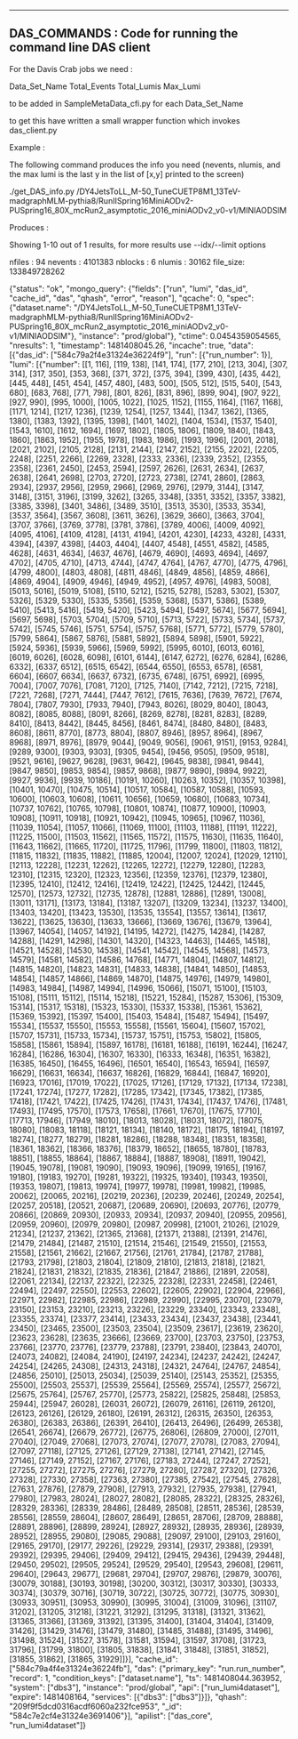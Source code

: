 ------------------
DAS_COMMANDS : Code for running the command line DAS client 
------------------

For the Davis Crab jobs we need :

  Data_Set_Name
  Total_Events
  Total_Lumis
  Max_Lumi

to be added in SampleMetaData_cfi.py for each Data_Set_Name


to get this have written a small wrapper function which invokes das_client.py

Example : 

The following command produces the info you need
(nevents, nlumis, and the max lumi is the last y in the list of [x,y] printed to the screen)



./get_DAS_info.py /DY4JetsToLL_M-50_TuneCUETP8M1_13TeV-madgraphMLM-pythia8/RunIISpring16MiniAODv2-PUSpring16_80X_mcRun2_asymptotic_2016_miniAODv2_v0-v1/MINIAODSIM

Produces :

Showing 1-10 out of 1 results, for more results use --idx/--limit options

nfiles   : 94
nevents  : 4101383
nblocks  : 6
nlumis   : 30162
file_size: 133849728262


{"status": "ok", "mongo_query": {"fields": ["run", "lumi", "das_id", "cache_id", "das", "qhash", "error", "reason"], "qcache": 0, "spec": {"dataset.name": "/DY4JetsToLL_M-50_TuneCUETP8M1_13TeV-madgraphMLM-pythia8/RunIISpring16MiniAODv2-PUSpring16_80X_mcRun2_asymptotic_2016_miniAODv2_v0-v1/MINIAODSIM"}, "instance": "prod/global"}, "ctime": 0.0454359054565, "nresults": 1, "timestamp": 1481408045.26, "incache": true, "data": [{"das_id": ["584c79a2f4e31324e36224f9"], "run": [{"run_number": 1}], "lumi": [{"number": [[1, 116], [119, 138], [141, 174], [177, 210], [213, 304], [307, 314], [317, 350], [353, 368], [371, 372], [375, 394], [399, 430], [435, 442], [445, 448], [451, 454], [457, 480], [483, 500], [505, 512], [515, 540], [543, 680], [683, 768], [771, 798], [801, 826], [831, 896], [899, 904], [907, 922], [927, 990], [995, 1000], [1005, 1022], [1025, 1152], [1155, 1164], [1167, 1168], [1171, 1214], [1217, 1236], [1239, 1254], [1257, 1344], [1347, 1362], [1365, 1380], [1383, 1392], [1395, 1398], [1401, 1402], [1404, 1534], [1537, 1540], [1543, 1610], [1612, 1694], [1697, 1802], [1805, 1806], [1809, 1840], [1843, 1860], [1863, 1952], [1955, 1978], [1983, 1986], [1993, 1996], [2001, 2018], [2021, 2102], [2105, 2128], [2131, 2144], [2147, 2152], [2155, 2202], [2205, 2248], [2251, 2266], [2269, 2328], [2333, 2336], [2339, 2352], [2355, 2358], [2361, 2450], [2453, 2594], [2597, 2626], [2631, 2634], [2637, 2638], [2641, 2698], [2703, 2720], [2723, 2738], [2741, 2860], [2863, 2934], [2937, 2956], [2959, 2966], [2969, 2976], [2979, 3144], [3147, 3148], [3151, 3196], [3199, 3262], [3265, 3348], [3351, 3352], [3357, 3382], [3385, 3398], [3401, 3486], [3489, 3510], [3513, 3530], [3533, 3534], [3537, 3564], [3567, 3608], [3611, 3626], [3629, 3660], [3663, 3704], [3707, 3766], [3769, 3778], [3781, 3786], [3789, 4006], [4009, 4092], [4095, 4106], [4109, 4128], [4131, 4194], [4201, 4230], [4233, 4328], [4331, 4394], [4397, 4398], [4403, 4404], [4407, 4548], [4551, 4582], [4585, 4628], [4631, 4634], [4637, 4676], [4679, 4690], [4693, 4694], [4697, 4702], [4705, 4710], [4713, 4744], [4747, 4764], [4767, 4770], [4775, 4796], [4799, 4800], [4803, 4808], [4811, 4846], [4849, 4856], [4859, 4866], [4869, 4904], [4909, 4946], [4949, 4952], [4957, 4976], [4983, 5008], [5013, 5016], [5019, 5108], [5110, 5212], [5215, 5278], [5283, 5302], [5307, 5326], [5329, 5330], [5335, 5356], [5359, 5368], [5371, 5386], [5389, 5410], [5413, 5416], [5419, 5420], [5423, 5494], [5497, 5674], [5677, 5694], [5697, 5698], [5703, 5704], [5709, 5710], [5713, 5722], [5733, 5734], [5737, 5742], [5745, 5746], [5751, 5754], [5757, 5768], [5771, 5772], [5779, 5780], [5799, 5864], [5867, 5876], [5881, 5892], [5894, 5898], [5901, 5922], [5924, 5936], [5939, 5966], [5969, 5992], [5995, 6010], [6013, 6016], [6019, 6026], [6028, 6098], [6101, 6144], [6147, 6272], [6276, 6284], [6286, 6332], [6337, 6512], [6515, 6542], [6544, 6550], [6553, 6578], [6581, 6604], [6607, 6634], [6637, 6732], [6735, 6748], [6751, 6992], [6995, 7004], [7007, 7076], [7081, 7120], [7125, 7140], [7142, 7212], [7215, 7218], [7221, 7268], [7271, 7444], [7447, 7612], [7615, 7636], [7639, 7672], [7674, 7804], [7807, 7930], [7933, 7940], [7943, 8026], [8029, 8040], [8043, 8082], [8085, 8088], [8091, 8266], [8269, 8278], [8281, 8283], [8289, 8410], [8413, 8442], [8445, 8456], [8461, 8474], [8480, 8480], [8483, 8608], [8611, 8770], [8773, 8804], [8807, 8946], [8957, 8964], [8967, 8968], [8971, 8976], [8979, 9044], [9049, 9056], [9061, 9151], [9153, 9284], [9289, 9300], [9303, 9303], [9305, 9454], [9456, 9505], [9509, 9518], [9521, 9616], [9627, 9628], [9631, 9642], [9645, 9838], [9841, 9844], [9847, 9850], [9853, 9854], [9857, 9868], [9877, 9890], [9894, 9922], [9927, 9936], [9939, 10186], [10191, 10260], [10263, 10352], [10357, 10398], [10401, 10470], [10475, 10514], [10517, 10584], [10587, 10588], [10593, 10600], [10603, 10608], [10611, 10656], [10659, 10680], [10683, 10734], [10737, 10762], [10765, 10798], [10801, 10874], [10877, 10900], [10903, 10908], [10911, 10918], [10921, 10942], [10945, 10965], [10967, 11036], [11039, 11054], [11057, 11066], [11069, 11100], [11103, 11188], [11191, 11222], [11225, 11500], [11503, 11562], [11565, 11572], [11575, 11630], [11635, 11640], [11643, 11662], [11665, 11720], [11725, 11796], [11799, 11800], [11803, 11812], [11815, 11832], [11835, 11882], [11885, 12004], [12007, 12024], [12029, 12110], [12113, 12228], [12231, 12262], [12265, 12272], [12279, 12280], [12283, 12310], [12315, 12320], [12323, 12356], [12359, 12376], [12379, 12380], [12395, 12410], [12412, 12416], [12419, 12422], [12425, 12442], [12445, 12570], [12573, 12732], [12735, 12878], [12881, 12886], [12891, 13008], [13011, 13171], [13173, 13184], [13187, 13207], [13209, 13234], [13237, 13400], [13403, 13420], [13423, 13530], [13535, 13554], [13557, 13614], [13617, 13622], [13625, 13630], [13633, 13666], [13669, 13676], [13679, 13964], [13967, 14054], [14057, 14192], [14195, 14272], [14275, 14284], [14287, 14288], [14291, 14298], [14301, 14320], [14323, 14463], [14465, 14518], [14521, 14528], [14530, 14538], [14541, 14542], [14545, 14568], [14573, 14579], [14581, 14582], [14586, 14768], [14771, 14804], [14807, 14812], [14815, 14820], [14823, 14831], [14833, 14838], [14841, 14850], [14853, 14854], [14857, 14866], [14869, 14870], [14875, 14976], [14979, 14980], [14983, 14984], [14987, 14994], [14996, 15066], [15071, 15100], [15103, 15108], [15111, 15112], [15114, 15218], [15221, 15284], [15287, 15306], [15309, 15314], [15317, 15318], [15323, 15330], [15337, 15338], [15361, 15362], [15369, 15392], [15397, 15400], [15403, 15484], [15487, 15494], [15497, 15534], [15537, 15550], [15553, 15558], [15561, 15604], [15607, 15702], [15707, 15731], [15733, 15734], [15737, 15751], [15753, 15802], [15805, 15858], [15861, 15894], [15897, 16178], [16181, 16188], [16191, 16244], [16247, 16284], [16286, 16304], [16307, 16330], [16333, 16348], [16351, 16382], [16385, 16450], [16455, 16496], [16501, 16540], [16543, 16594], [16597, 16629], [16631, 16634], [16637, 16826], [16829, 16844], [16847, 16920], [16923, 17016], [17019, 17022], [17025, 17126], [17129, 17132], [17134, 17238], [17241, 17274], [17277, 17282], [17285, 17342], [17345, 17382], [17385, 17418], [17421, 17422], [17425, 17426], [17431, 17434], [17437, 17476], [17481, 17493], [17495, 17570], [17573, 17658], [17661, 17670], [17675, 17710], [17713, 17946], [17949, 18010], [18013, 18028], [18031, 18072], [18075, 18080], [18083, 18118], [18121, 18134], [18140, 18172], [18175, 18194], [18197, 18274], [18277, 18279], [18281, 18286], [18288, 18348], [18351, 18358], [18361, 18362], [18366, 18376], [18379, 18652], [18655, 18780], [18783, 18851], [18855, 18864], [18867, 18884], [18887, 18908], [18911, 19042], [19045, 19078], [19081, 19090], [19093, 19096], [19099, 19165], [19167, 19180], [19183, 19270], [19281, 19322], [19325, 19340], [19343, 19350], [19353, 19807], [19813, 19974], [19977, 19978], [19981, 19982], [19985, 20062], [20065, 20216], [20219, 20236], [20239, 20246], [20249, 20254], [20257, 20518], [20521, 20687], [20689, 20690], [20693, 20776], [20779, 20866], [20869, 20930], [20933, 20934], [20937, 20940], [20955, 20956], [20959, 20960], [20979, 20980], [20987, 20998], [21001, 21026], [21029, 21234], [21237, 21362], [21365, 21368], [21371, 21388], [21391, 21476], [21479, 21484], [21487, 21510], [21514, 21546], [21549, 21550], [21553, 21558], [21561, 21662], [21667, 21756], [21761, 21784], [21787, 21788], [21793, 21798], [21803, 21804], [21809, 21810], [21813, 21818], [21821, 21824], [21831, 21832], [21835, 21836], [21847, 21886], [21891, 22058], [22061, 22134], [22137, 22322], [22325, 22328], [22331, 22458], [22461, 22494], [22497, 22550], [22553, 22602], [22605, 22902], [22904, 22966], [22971, 22982], [22985, 22986], [22989, 22990], [22995, 23070], [23079, 23150], [23153, 23210], [23213, 23226], [23229, 23340], [23343, 23348], [23355, 23374], [23377, 23414], [23433, 23434], [23437, 23438], [23441, 23450], [23465, 23500], [23503, 23504], [23509, 23617], [23619, 23620], [23623, 23628], [23635, 23666], [23669, 23700], [23703, 23750], [23753, 23766], [23770, 23776], [23779, 23788], [23791, 23840], [23843, 24070], [24073, 24082], [24084, 24190], [24197, 24234], [24237, 24242], [24247, 24254], [24265, 24308], [24313, 24318], [24321, 24764], [24767, 24854], [24856, 25010], [25013, 25034], [25039, 25140], [25143, 25352], [25355, 25500], [25503, 25537], [25539, 25564], [25569, 25574], [25577, 25672], [25675, 25764], [25767, 25770], [25773, 25822], [25825, 25848], [25853, 25944], [25947, 26028], [26031, 26072], [26079, 26116], [26119, 26120], [26123, 26126], [26129, 26180], [26191, 26312], [26315, 26350], [26353, 26380], [26383, 26386], [26391, 26410], [26413, 26496], [26499, 26538], [26541, 26674], [26679, 26772], [26775, 26806], [26809, 27000], [27011, 27040], [27049, 27068], [27073, 27074], [27077, 27078], [27083, 27094], [27097, 27118], [27125, 27126], [27129, 27138], [27141, 27142], [27145, 27146], [27149, 27152], [27167, 27176], [27183, 27244], [27247, 27252], [27255, 27272], [27275, 27276], [27279, 27280], [27287, 27320], [27326, 27328], [27330, 27358], [27363, 27380], [27385, 27542], [27545, 27628], [27631, 27876], [27879, 27908], [27913, 27932], [27935, 27938], [27941, 27980], [27983, 28024], [28027, 28082], [28085, 28322], [28325, 28326], [28329, 28336], [28339, 28486], [28489, 28508], [28511, 28536], [28539, 28556], [28559, 28604], [28607, 28649], [28651, 28706], [28709, 28888], [28891, 28896], [28899, 28924], [28927, 28932], [28935, 28936], [28939, 28952], [28955, 29080], [29085, 29088], [29097, 29100], [29103, 29160], [29165, 29170], [29177, 29226], [29229, 29314], [29317, 29388], [29391, 29392], [29395, 29406], [29409, 29412], [29415, 29436], [29439, 29448], [29450, 29502], [29505, 29524], [29529, 29540], [29543, 29608], [29611, 29640], [29643, 29677], [29681, 29704], [29707, 29876], [29879, 30076], [30079, 30188], [30193, 30198], [30200, 30312], [30317, 30330], [30333, 30374], [30379, 30716], [30719, 30722], [30725, 30772], [30775, 30930], [30933, 30951], [30953, 30990], [30995, 31004], [31009, 31096], [31107, 31202], [31205, 31218], [31221, 31292], [31295, 31318], [31321, 31362], [31365, 31366], [31369, 31392], [31395, 31400], [31404, 31404], [31409, 31426], [31429, 31476], [31479, 31480], [31485, 31488], [31495, 31496], [31498, 31524], [31527, 31578], [31581, 31594], [31597, 31708], [31723, 31796], [31799, 31800], [31805, 31838], [31841, 31848], [31851, 31852], [31855, 31862], [31865, 31929]]}], "cache_id": ["584c79a4f4e31324e36224fb"], "das": {"primary_key": "run.run_number", "record": 1, "condition_keys": ["dataset.name"], "ts": 1481408044.363952, "system": ["dbs3"], "instance": "prod/global", "api": ["run_lumi4dataset"], "expire": 1481408164, "services": [{"dbs3": ["dbs3"]}]}, "qhash": "209f9f5dcd0316acdf6060a232fce953", "_id": "584c7e2cf4e31324e3691406"}], "apilist": ["das_core", "run_lumi4dataset"]}
